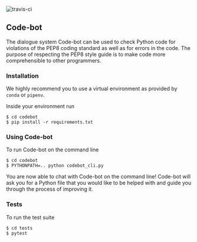 ![travis-ci](https://travis-ci.org/JarnoRFB/code-bot.svg?branch=master)

## Code-bot

The dialogue system Code-bot can be used to check Python code for violations of the
PEP8 coding standard as well as for errors in the code. The purpose of respecting
the PEP8 style guide is to make code more comprehensible to other programmers.

### Installation
We highly recommend you to use a virtual environment as provided by `conda`
or `pipenv`.

Inside your environment run

    $ cd codebot
    $ pip install -r requirements.txt


### Using Code-bot
To run Code-bot on the command line

    $ cd codebot
    $ PYTHONPATH=.. python codebot_cli.py

You are now able to chat with Code-bot on the command line!
Code-bot will ask you for a Python file that you would like to
be helped with and guide you through the process of improving it.

### Tests
To run the test suite

    $ cd tests
    $ pytest

